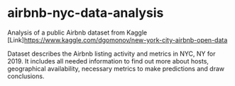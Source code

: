 # airbnb-nyc-data-analysis

Analysis of a public Airbnb dataset from Kaggle [Link]https://www.kaggle.com/dgomonov/new-york-city-airbnb-open-data

Dataset describes the Airbnb listing activity and metrics in NYC, NY for 2019. It includes all needed information to find out more about hosts, geographical availability, necessary metrics to make predictions and draw conclusions.
